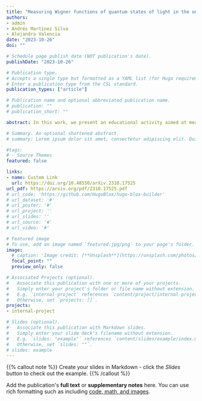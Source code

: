 ```yaml
---
title: "Measuring Wigner functions of quantum states of light in the undergraduate laboratory"
authors:
- admin
- Andrés Martínez Silva
- Alejandra Valencia
date: "2023-10-26"
doi: ""

# Schedule page publish date (NOT publication's date).
publishDate: "2023-10-26"

# Publication type.
# Accepts a single type but formatted as a YAML list (for Hugo requirements).
# Enter a publication type from the CSL standard.
publication_types: ["article"]

# Publication name and optional abbreviated publication name.
# publication: ""
# publication_short: ""

abstract: In this work, we present an educational activity aimed at measuring the Wigner distribution functions of quantum states of light in the undergraduate laboratory. This project was conceived by students from various courses within the physics undergraduate curriculum, and its outcomes were used in an introductory Quantum Optics course at the Universidad de los Andes in Bogotá, Colombia. The activity entails a two-hour laboratory practice in which students engage with a pre-aligned experimental setup. They subsequently employ an open-access, custom-made computational graphical user interface to reconstruct the Wigner distribution function for various quantum states of light. Given that the testing phase coincided with the COVID-19 pandemic, we incorporated the capacity to analyze simulated data into the computational user interface. The activity is now part of the course syllabus and its virtual component has proven to be highly valuable for the implementation of distance learning in quantum optics.

# Summary. An optional shortened abstract.
# summary: Lorem ipsum dolor sit amet, consectetur adipiscing elit. Duis posuere tellus ac convallis placerat. Proin tincidunt magna sed ex sollicitudin condimentum.

#tags:
# - Source Themes
featured: false

links:
- name: Custom Link
  url: https://doi.org/10.48550/arXiv.2310.17525
url_pdf: https://arxiv.org/pdf/2310.17525.pdf
# url_code: 'https://github.com/HugoBlox/hugo-blox-builder'
# url_dataset: '#'
# url_poster: '#'
# url_project: ''
# url_slides: ''
# url_source: '#'
# url_video: '#'

# Featured image
# To use, add an image named `featured.jpg/png` to your page's folder. 
image:
  # caption: 'Image credit: [**Unsplash**](https://unsplash.com/photos/s9CC2SKySJM)'
  focal_point: ""
  preview_only: false

# Associated Projects (optional).
#   Associate this publication with one or more of your projects.
#   Simply enter your project's folder or file name without extension.
#   E.g. `internal-project` references `content/project/internal-project/index.md`.
#   Otherwise, set `projects: []`.
projects:
- internal-project

# Slides (optional).
#   Associate this publication with Markdown slides.
#   Simply enter your slide deck's filename without extension.
#   E.g. `slides: "example"` references `content/slides/example/index.md`.
#   Otherwise, set `slides: ""`.
# slides: example
---
```


{{% callout note %}}
Create your slides in Markdown - click the *Slides* button to check out the example.
{{% /callout %}}

Add the publication's **full text** or **supplementary notes** here. You can use rich formatting such as including [code, math, and images](https://docs.hugoblox.com/content/writing-markdown-latex/).
